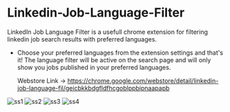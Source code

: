 # Linkedin-Job-Language-Filter

LinkedIn Job Language Filter is a usefull chrome extension for filtering linkedin job search results with preferred languages.

 - Choose your preferred languages ​​from the extension settings and that's it!
   The language filter will be active on the search page and will only show you jobs published in 
   your preferred languages.

   Webstore Link -> https://chrome.google.com/webstore/detail/linkedin-job-language-fil/geicbkkbdgfldfhcgoblppbipnaapapb


   
![ss1](https://github.com/yavuzslmyldz/Linkedin-Job-Language-Filter/assets/101026067/0cc8bb50-378d-40d7-ab88-0241bc6074c1)
![ss2](https://github.com/yavuzslmyldz/Linkedin-Job-Language-Filter/assets/101026067/7483ec25-6b04-4d39-b7bd-b79761cd535d)
![ss3](https://github.com/yavuzslmyldz/Linkedin-Job-Language-Filter/assets/101026067/1cb202cf-bfbb-497b-beed-639eed776bd3)
![ss4](https://github.com/yavuzslmyldz/Linkedin-Job-Language-Filter/assets/101026067/5f1e7f39-d492-4698-88b9-bb4122f6de95)
